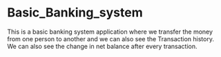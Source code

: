 # Basic_Banking_system
This is a basic banking system application where we transfer the money from one person to another and we can also see the Transaction history. We can also see the change in net balance after every transaction.

